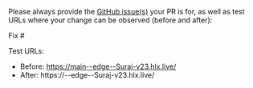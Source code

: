 Please always provide the [GitHub issue(s)](../issues) your PR is for, as well as test URLs where your change can be observed (before and after):

Fix #<gh-issue-id>

Test URLs:
- Before: https://main--edge--Suraj-v23.hlx.live/
- After: https://<branch>--edge--Suraj-v23.hlx.live/
